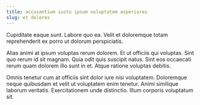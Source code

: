```yaml
---
title: accusantium iusto ipsum voluptatem asperiores
slug: et dolores
---
```


Cupiditate eaque sunt. Labore quo ea. Velit et doloremque totam reprehenderit ex porro ut dolorum perspiciatis.

Alias animi at ipsum voluptas rerum dolorem. Et ut officiis qui voluptas. Sint quo rerum id sit magnam. Quia odit quis suscipit natus. Sint eos occaecati rerum quam dolorem illo sunt in et. Atque ratione voluptas debitis.

Omnis tenetur cum at officiis sint dolor iure nisi voluptatem. Doloremque neque quibusdam et velit ut voluptatem enim tenetur. Animi similique laborum veritatis. Exercitationem unde distinctio. Illum corporis voluptatum sit.

